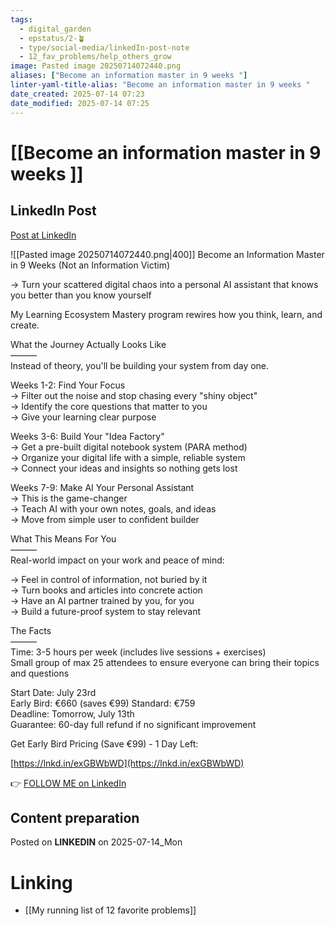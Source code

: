 ```yaml
---
tags:
  - digital_garden
  - epstatus/2-🪴
  - type/social-media/linkedIn-post-note
  - 12_fav_problems/help_others_grow
image: Pasted image 20250714072440.png
aliases: ["Become an information master in 9 weeks "]
linter-yaml-title-alias: "Become an information master in 9 weeks "
date_created: 2025-07-14 07:23
date_modified: 2025-07-14 07:25
---
```

# [[Become an information master in 9 weeks ]]

## LinkedIn Post

[Post at LinkedIn](https://www.linkedin.com/posts/sebastiankamilli_quintsmart-program-master-learning-ai-activity-7349873765679263744-yazs?utm_source=share&utm_medium=member_desktop&rcm=ACoAAA1M1pkBgWCYPhT45EpfLiHzViQqRWNCIv4)

![[Pasted image 20250714072440.png|400]]
Become an Information Master in 9 Weeks (Not an Information Victim)  
  
→ Turn your scattered digital chaos into a personal AI assistant that knows you better than you know yourself  
  
My Learning Ecosystem Mastery program rewires how you think, learn, and create.  
  
What the Journey Actually Looks Like  
———  
Instead of theory, you'll be building your system from day one.  
  
Weeks 1-2: Find Your Focus  
→ Filter out the noise and stop chasing every "shiny object"  
→ Identify the core questions that matter to you  
→ Give your learning clear purpose  
  
Weeks 3-6: Build Your "Idea Factory"  
→ Get a pre-built digital notebook system (PARA method)  
→ Organize your digital life with a simple, reliable system  
→ Connect your ideas and insights so nothing gets lost  
  
Weeks 7-9: Make AI Your Personal Assistant  
→ This is the game-changer  
→ Teach AI with your own notes, goals, and ideas  
→ Move from simple user to confident builder  
  
What This Means For You  
———  
Real-world impact on your work and peace of mind:  
  
→ Feel in control of information, not buried by it  
→ Turn books and articles into concrete action  
→ Have an AI partner trained by you, for you  
→ Build a future-proof system to stay relevant  
  
The Facts  
———  
Time: 3-5 hours per week (includes live sessions + exercises)  
Small group of max 25 attendees to ensure everyone can bring their topics and questions  
  
Start Date: July 23rd  
Early Bird: €660 (saves €99) Standard: €759  
Deadline: Tomorrow, July 13th  
Guarantee: 60-day full refund if no significant improvement  
  
Get Early Bird Pricing (Save €99) - 1 Day Left:  
  
[https://lnkd.in/exGBWbWD](https://lnkd.in/exGBWbWD)

👉 [FOLLOW ME on LinkedIn](https://www.linkedin.com/comm/mynetwork/discovery-see-all?usecase=PEOPLE_FOLLOWS&followMember=sebastiankamilli)

## Content preparation

Posted on **LINKEDIN** on 2025-07-14_Mon

# Linking

+ [[My running list of 12 favorite problems]]